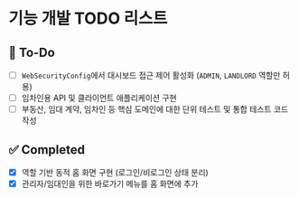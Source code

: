 # 기능 개발 TODO 리스트

## 🚧 To-Do

- [ ] `WebSecurityConfig`에서 대시보드 접근 제어 활성화 (`ADMIN`, `LANDLORD` 역할만 허용)
- [ ] 임차인용 API 및 클라이언트 애플리케이션 구현
- [ ] 부동산, 임대 계약, 임차인 등 핵심 도메인에 대한 단위 테스트 및 통합 테스트 코드 작성

## ✅ Completed

- [x] 역할 기반 동적 홈 화면 구현 (로그인/비로그인 상태 분리)
- [x] 관리자/임대인을 위한 바로가기 메뉴를 홈 화면에 추가